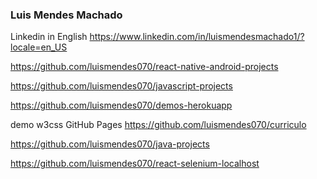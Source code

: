 ### Luis Mendes Machado
<!--
**luismendes070/luismendes070** is a ✨ _special_ ✨ repository because its `README.md` (this file) appears on your GitHub profile.

Here are some ideas to get you started:

- 🔭 I’m currently working on ...
- 🌱 I’m currently learning ...
- 👯 I’m looking to collaborate on ...
- 🤔 I’m looking for help with ...
- 💬 Ask me about ...
- 📫 How to reach me: ...
- 😄 Pronouns: ...
- ⚡ Fun fact: ...
-->

Linkedin in English
https://www.linkedin.com/in/luismendesmachado1/?locale=en_US

https://github.com/luismendes070/react-native-android-projects

https://github.com/luismendes070/javascript-projects

https://github.com/luismendes070/demos-herokuapp

demo w3css GitHub Pages https://github.com/luismendes070/curriculo

https://github.com/luismendes070/java-projects

https://github.com/luismendes070/react-selenium-localhost
